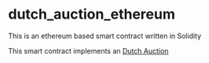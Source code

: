 # dutch_auction_ethereum

This is an ethereum based smart contract written in Solidity

This smart contract implements an [Dutch Auction](https://en.wikipedia.org/wiki/Dutch_auction)
